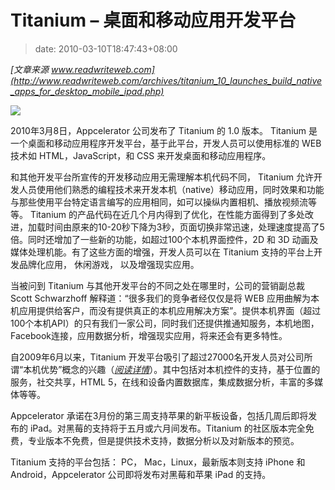 # Titanium – 桌面和移动应用开发平台
>date: 2010-03-10T18:47:43+08:00


*[文章来源 www.readwriteweb.com](http://www.readwriteweb.com/archives/titanium_10_launches_build_native_apps_for_desktop_mobile_ipad.php)*


[![](https://coolshell.cn/wp-content/uploads/2010/03/PROD_tit_mobile.png)](https://coolshell.cn/wp-content/uploads/2010/03/PROD_tit_mobile.png)


2010年3月8日，Appcelerator 公司发布了 Titanium 的 1.0 版本。 Titanium 是一个桌面和移动应用程序开发平台，基于此平台，开发人员可以使用标准的 WEB 技术如 HTML，JavaScript，和 CSS 来开发桌面和移动应用程序。


和其他开发平台所宣传的开发移动应用无需理解本机代码不同， Titanium 允许开发人员使用他们熟悉的编程技术来开发本机（native）移动应用，同时效果和功能与那些使用平台特定语言编写的应用相同，如可以操纵内置相机、播放视频流等等。 Titanium 的产品代码在近几个月内得到了优化，在性能方面得到了多处改进，加载时间由原来的10-20秒下降为3秒，页面切换非常迅速，处理速度提高了5倍。同时还增加了一些新的功能，如超过100个本机界面控件，2D 和 3D 动画及媒体处理机能。有了这些方面的增强，开发人员可以在 Titanium 支持的平台上开发品牌化应用， 休闲游戏， 以及增强现实应用。


当被问到 Titanium 与其他开发平台的不同之处在哪里时，公司的营销副总裁 Scott Schwarzhoff 解释道：“很多我们的竞争者经仅仅是将 WEB 应用曲解为本机应用提供给客户，而没有提供真正的本机应用解决方案”。提供本机界面（超过100个本机API）的只有我们一家公司，同时我们还提供推通知服务，本机地图，Facebook连接，应用数据分析，增强现实应用，将来还会有更多特性。


自2009年6月以来，Titanium 开发平台吸引了超过27000名开发人员对公司所谓“本机优势”概念的兴趣（*[阅读详情](http://www.appcelerator.com/products/native-iphone-android-development/)*）。其中包括对本机控件的支持，基于位置的服务，社交共享，HTML 5，在线和设备内置数据库，集成数据分析，丰富的多媒体等等。


Appcelerator 承诺在3月份的第三周支持苹果的新平板设备，包括几周后即将发布的 iPad。对黑莓的支持将于五月或六月间发布。Titanium 的社区版本完全免费，专业版本不免费，但是提供技术支持，数据分析以及对新版本的预览。


Titanium 支持的平台包括： PC， Mac，Linux，最新版本则支持 iPhone 和 Android，Appcelerator 公司即将发布对黑莓和苹果 iPad 的支持。


